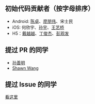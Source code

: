 ## 初始代码贡献者（按字母排序）

- Android: [陈卓](https://github.com/CQUMonk)、[廖朋伟](https://github.com/lpw14)、宋士民
- iOS:  何欣宇、[孙宇](https://github.com/sunyuxidian)、[王艺桥](https://github.com/wwwyiqiao)
- H5：[戴越越](https://github.com/Fantasydai)、[丁俊杰](https://github.com/IOriens)、[彭观发](https://github.com/pgfxm)

## 提过 PR 的同学

- [孙善明](https://github.com/yaming116)
- [Shawn Wang](https://github.com/iShawnWang)

## 提过 Issue 的同学
[看这里](https://github.com/weidian-inc/hera/issues?utf8=%E2%9C%93&q=)